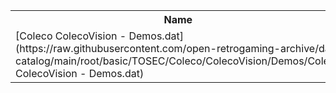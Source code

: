 <table>
<tr><th>Name</th><th>Size</th></tr>
<tr><td>[Coleco ColecoVision - Demos.dat](https://raw.githubusercontent.com/open-retrogaming-archive/dat-catalog/main/root/basic/TOSEC/Coleco/ColecoVision/Demos/Coleco ColecoVision - Demos.dat)</td><td>13726</td></tr>
</table>
